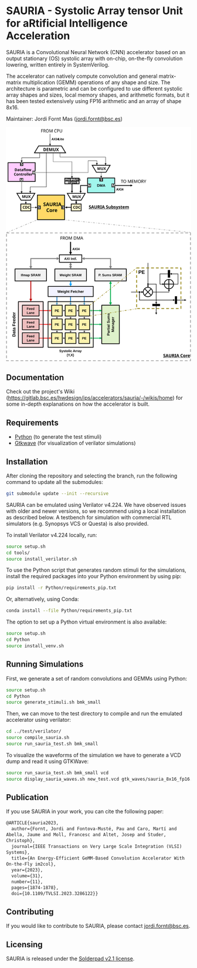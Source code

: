 # SAURIA - Systolic Array tensor Unit for aRtificial Intelligence Acceleration

SAURIA is a Convolutional Neural Network (CNN) accelerator based on an output stationary (OS) systolic array with on-chip, on-the-fly convolution lowering, written entirely in SystemVerilog. 

The accelerator can natively compute convolution and general matrix-matrix multiplication (GEMM) operations of any shape and size. The architecture is parametric and can be configured to use different systolic array shapes and sizes, local memory shapes, and arithmetic formats, but it has been tested extensively using FP16 arithmetic and an array of shape 8x16.

Maintainer: Jordi Fornt Mas (jordi.fornt@bsc.es)

<img src="diagram.svg" width="750">

## Documentation

Check out the project's Wiki (https://gitlab.bsc.es/hwdesign/ips/accelerators/sauria/-/wikis/home) for some in-depth explanations on how the accelerator is built.

## Requirements

- [Python](https://www.python.org/) (to generate the test stimuli)
- [Gtkwave](http://gtkwave.sourceforge.net/) (for visualization of verilator simulations)

## Installation

After cloning the repository and selecting the branch, run the following command to update all the submodules:

```bash
git submodule update --init --recursive
```

SAURIA can be emulated using Verilator v4.224. We have observed issues with older and newer versions, so we recommend using a local installation as described below. A testbench for simulation with commercial RTL simulators (e.g. Synopsys VCS or Questa) is also provided.

To install Verilator v4.224 locally, run:

```bash
source setup.sh
cd tools/
source install_verilator.sh
```

To use the Python script that generates random stimuli for the simulations, install the required packages into your Python environment by using pip:

```bash
pip install -r Python/requirements_pip.txt
```

Or, alternatively, using Conda:

```bash
conda install --file Python/requirements_pip.txt
```

The option to set up a Python virtual environment is also available:

```bash
source setup.sh
cd Python
source install_venv.sh
```

## Running Simulations

First, we generate a set of random convolutions and GEMMs using Python:

```bash
source setup.sh
cd Python
source generate_stimuli.sh bmk_small
```

Then, we can move to the test directory to compile and run the emulated accelerator using verilator:

```bash
cd ../test/verilator/
source compile_sauria.sh
source run_sauria_test.sh bmk_small
```

To visualize the waveforms of the simulation we have to generate a VCD dump and read it using GTKWave:

```bash
source run_sauria_test.sh bmk_small vcd
source display_sauria_waves.sh new_test.vcd gtk_waves/sauria_8x16_fp16.gtkw
```
## Publication

If you use SAURIA in your work, you can cite the following paper:

```
@ARTICLE{sauria2023,
  author={Fornt, Jordi and Fontova-Musté, Pau and Caro, Martí and Abella, Jaume and Moll, Francesc and Altet, Josep and Studer, Christoph},
  journal={IEEE Transactions on Very Large Scale Integration (VLSI) Systems}, 
  title={An Energy-Efficient GeMM-Based Convolution Accelerator With On-the-Fly im2col}, 
  year={2023},
  volume={31},
  number={11},
  pages={1874-1878},
  doi={10.1109/TVLSI.2023.3286122}}
```

## Contributing

If you would like to contribute to SAURIA, please contact jordi.fornt@bsc.es.

## Licensing

SAURIA is released under the [Solderpad v2.1 license](https://solderpad.org/licenses/SHL-2.1/).
